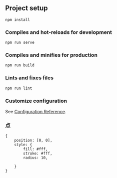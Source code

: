 ## Project setup

```
npm install
```

### Compiles and hot-reloads for development

```
npm run serve
```

### Compiles and minifies for production

```
npm run build
```

### Lints and fixes files

```
npm run lint
```

### Customize configuration

See [Configuration Reference](https://cli.vuejs.org/config/).

### 点

```
{
	position: [0, 0],
	style: {
		fill: #fff,
		stroke: #fff,
		radius: 10,

	}
}
```
